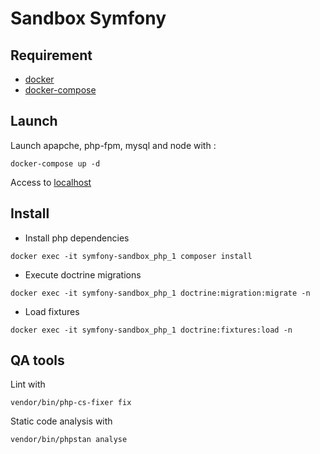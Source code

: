 # Sandbox Symfony

## Requirement

- [docker](https://docs.docker.com/engine/install/)
- [docker-compose](https://docs.docker.com/compose/install/)

## Launch

Launch apapche, php-fpm, mysql and node with :
```
docker-compose up -d
```

Access to [localhost](http://localhost/)

## Install

- Install php dependencies
```
docker exec -it symfony-sandbox_php_1 composer install
```
- Execute doctrine migrations
```
docker exec -it symfony-sandbox_php_1 doctrine:migration:migrate -n
```
- Load fixtures
```
docker exec -it symfony-sandbox_php_1 doctrine:fixtures:load -n
```

## QA tools

Lint with
```
vendor/bin/php-cs-fixer fix
```

Static code analysis with 
```
vendor/bin/phpstan analyse
```
